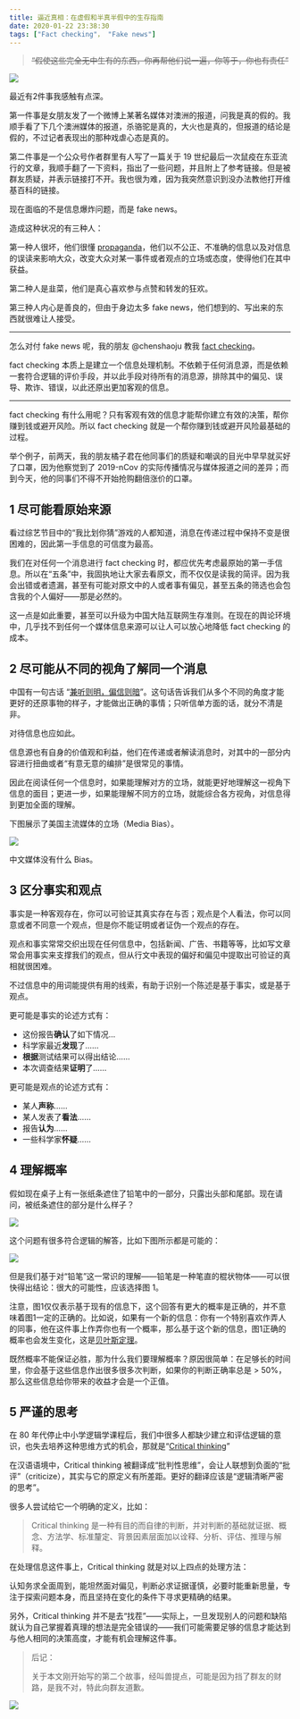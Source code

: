 ```yaml
---
title: 逼近真相：在虚假和半真半假中的生存指南
date: 2020-01-22 23:38:30
tags: ["Fact checking"， "Fake news"]
---
```


> ~~“假使这些完全无中生有的东西，你再帮他们说一遍，你等于，你也有责任”~~

![](./a-guide-to-surviving-fake-news/fake-news.jpg)

最近有2件事我感触有点深。

第一件事是女朋友发了一个微博上某著名媒体对澳洲的报道，问我是真的假的。我顺手看了下几个澳洲媒体的报道，杀骆驼是真的，大火也是真的，但报道的结论是假的，不过记者表现出的那种戏虐心态是真的。

第二件事是一个公众号作者群里有人写了一篇关于 19 世纪最后一次鼠疫在东亚流行的文章，我顺手翻了一下资料，指出了一些问题，并且附上了参考链接。但是被群友质疑，并表示链接打不开。我也很为难，因为我突然意识到没办法教他打开维基百科的链接。

现在面临的不是信息爆炸问题，而是 fake news。

造成这种状况的有三种人：

第一种人很坏，他们很懂  [propaganda](https://en.wikipedia.org/wiki/Propaganda)，他们以不公正、不准确的信息以及对信息的误读来影响大众，改变大众对某一事件或者观点的立场或态度，使得他们在其中获益。

第二种人是韭菜，他们是真心喜欢参与点赞和转发的狂欢。

第三种人内心是善良的，但由于身边太多 fake news，他们想到的、写出来的东西就很难让人接受。

---

怎么对付 fake news 呢，我的朋友 @chenshaoju 教我 [fact checking](https://en.wikipedia.org/wiki/Fact-checking#Informal_fact-checking "Fact checking")。

fact checking 本质上是建立一个信息处理机制。不依赖于任何消息源，而是依赖一套符合逻辑的评价手段，并以此手段对待所有的消息源，排除其中的偏见、误导、欺诈、错误，以此还原出更加客观的信息。

---

fact checking 有什么用呢？只有客观有效的信息才能帮你建立有效的决策，帮你赚到钱或避开风险。所以 fact checking 就是一个帮你赚到钱或避开风险最基础的过程。

举个例子，前两天，我的朋友橘子君在他同事们的质疑和嘲讽的目光中早早就买好了口罩，因为他察觉到了 2019-nCov 的实际传播情况与媒体报道之间的差异；而到今天，他的同事们不得不开始抢购翻倍涨价的口罩。

## 1 尽可能看原始来源

看过综艺节目中的“我比划你猜”游戏的人都知道，消息在传递过程中保持不变是很困难的，因此第一手信息的可信度为最高。

我们在对任何一个消息进行 fact checking 时，都应优先考虑最原始的第一手信息。所以在“五条”中，我固执地让大家去看原文，而不仅仅是读我的简评。因为我会出错或者遗漏，甚至有可能对原文中的人或者事有偏见，甚至五条的筛选也会包含我的个人偏好——那是必然的。

这一点是如此重要，甚至可以升级为中国大陆互联网生存准则。在现在的舆论环境中，几乎找不到任何一个媒体信息来源可以让人可以放心地降低 fact checking 的成本。

## 2 尽可能从不同的视角了解同一个消息

中国有一句古话 “[兼听则明，偏信则暗](https://www.zdic.net/hans/兼听则明，偏信则暗 "上问魏征曰：『人主何为而明，何为而暗？』对曰：『兼听则明，偏信则暗。』")”。这句话告诉我们从多个不同的角度才能更好的还原事物的样子，才能做出正确的事情；只听信单方面的话，就分不清是非。

对待信息也应如此。

信息源也有自身的价值观和利益，他们在传递或者解读消息时，对其中的一部分内容进行扭曲或者“有意无意的编排”是很常见的事情。

因此在阅读任何一个信息时，如果能理解对方的立场，就能更好地理解这一视角下信息的面目；更进一步，如果能理解不同方的立场，就能综合各方视角，对信息得到更加全面的理解。

下图展示了美国主流媒体的立场（Media Bias）。

![](./a-guide-to-surviving-fake-news/media-bias.jpg)

中文媒体没有什么 Bias。

## 3 区分事实和观点

事实是一种客观存在，你可以可验证其真实存在与否；观点是个人看法，你可以同意或者不同意一个观点，但是你不能证明或者证伪一个观点的存在。

观点和事实常常交织出现在任何信息中，包括新闻、广告、书籍等等，比如写文章常会用事实来支撑我们的观点，但从行文中表现的偏好和偏见中提取出可验证的真相就很困难。

不过信息中的用词能提供有用的线索，有助于识别一个陈述是基于事实，或是基于观点。

更可能是事实的论述方式有：

- 这份报告**确认**了如下情况…
- 科学家最近**发现**了……
- **根据**测试结果可以得出结论……
- 本次调查结果**证明**了……

更可能是观点的论述方式有：

- 某人**声称**……
- 某人发表了**看法**……
- 报告**认为**……
- 一些科学家**怀疑**……

## 4 理解概率

假如现在桌子上有一张纸条遮住了铅笔中的一部分，只露出头部和尾部。现在请问，被纸条遮住的部分是什么样子？

![](./a-guide-to-surviving-fake-news/quiz-1.png)

这个问题有很多符合逻辑的解答，比如下图所示都是可能的：

![](./a-guide-to-surviving-fake-news/options-1.png)

但是我们基于对“铅笔”这一常识的理解——铅笔是一种笔直的棍状物体——可以很快得出结论：很大的可能性，应该选择图 1。

注意，图1仅仅表示基于现有的信息下，这个回答有更大的概率是正确的，并不意味着图1一定的正确的。比如说，如果有一个新的信息：你有一个特别喜欢作弄人的同事，他在这件事上作弄你也有一个概率，那么基于这个新的信息，图1正确的概率也会发生变化，这是[贝叶斯定理]( https://en.wikipedia.org/wiki/Bayes%27_theorem, "贝叶斯定理")。

既然概率不能保证必胜，那为什么我们要理解概率？原因很简单：在足够长的时间里，你会基于这些信息作出很多很多次判断，如果你的判断正确率总是 > 50%，那么这些信息给你带来的收益才会是一个正值。

## 5 严谨的思考

在 80 年代停止中小学逻辑学课程后，我们中很多人都缺少建立和评估逻辑的意识，也失去培养这种思维方式的机会，那就是“[Critical thinking](https://en.wikipedia.org/wiki/Critical_thinking "Critical Thinking")”

在汉语语境中，Critical thinking 被翻译成“批判性思维”，会让人联想到负面的“批评”（criticize），其实与它的原定义有所差距。更好的翻译应该是“逻辑清晰严密的思考”。

很多人尝试给它一个明确的定义，比如：

> Critical thinking 是一种有目的而自律的判断，并对判断的基础就证据、概念、方法学、标准釐定、背景因素层面加以诠释、分析、评估、推理与解释。

在处理信息这件事上，Critical thinking 就是对以上四点的处理方法：

认知务求全面周到，能坦然面对偏见，判断必求证据谨慎，必要时能重新思量，专注于探索问题本身，而且坚持在变化的条件下寻求更精确的结果。

另外，Critical thinking 并不是去“找茬”——实际上，一旦发现别人的问题和缺陷就认为自己掌握着真理的想法是完全错误的——我们可能需要足够的信息才能达到与他人相同的决策高度，才能有机会理解这件事。

> 后记：
>
> 关于本文刚开始写的第二个故事，经叫兽提点，可能是因为挡了群友的财路，是我不对，特此向群友道歉。

![](./a-guide-to-surviving-fake-news/respect.png)


